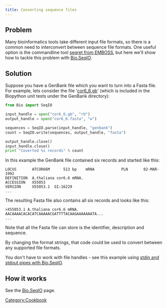 ```yaml
---
title: Converting sequence files
---
```


Problem
-------

Many bioinformatics tools take different input file formats, so there is
a common need to interconvert between sequence file formats. One useful
option is the commandline tool [seqret from
EMBOSS](http://emboss.sourceforge.net/apps/cvs/emboss/apps/seqret.html),
but here we'll show how to tackle this problem with
[Bio.SeqIO](SeqIO "wikilink").

Solution
--------

Suppose you have a GenBank file which you want to turn into a Fasta
file. For example, lets consider the file
'[cor6\_6.gb](http://biopython.open-bio.org/SRC/biopython/Tests/GenBank/cor6_6.gb)'
(which is included in the Biopython unit tests under the GenBank
directory):

``` Python
from Bio import SeqIO

input_handle = open("cor6_6.gb", "rU")
output_handle = open("cor6_6.fasta", "w")

sequences = SeqIO.parse(input_handle, "genbank")
count = SeqIO.write(sequences, output_handle, "fasta")

output_handle.close()
input_handle.close()
print "Coverted %i records" % count
```

In this example the GenBank file contained six records and started like
this:

`LOCUS       ATCOR66M      513 bp    mRNA            PLN       02-MAR-1992`  
`DEFINITION  A.thaliana cor6.6 mRNA.`  
`ACCESSION   X55053`  
`VERSION     X55053.1  GI:16229`  
`...`

The resulting Fasta file also contains all six records and looks like
this:

`>X55053.1 A.thaliana cor6.6 mRNA.`  
`AACAAAACACACATCAAAAACGATTTTACAAGAAAAAAATA...`  
`...`

Note that all the Fasta file can store is the identifier, description
and sequence.

By changing the format strings, that code could be used to convert
between any supported file formats.

You don't have to work with file handles - see this example using [stdin
and stdout pipes with Bio.SeqIO](Reading_from_unix_pipes "wikilink").

How it works
------------

See the [Bio.SeqIO](SeqIO "wikilink") page.

<Category:Cookbook>
